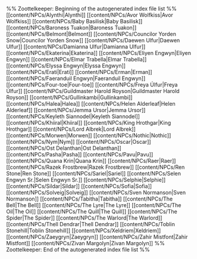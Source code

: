 %% Zoottelkeeper: Beginning of the autogenerated index file list  %%
 [[content/NPCs/Alynthi|Alynthi]]
 [[content/NPCs/Avor Wolfkiss|Avor Wolfkiss]]
 [[content/NPCs/Baby Basilisk|Baby Basilisk]]
 [[content/NPCs/Baroness Tuakon|Baroness Tuakon]]
 [[content/NPCs/Belmont|Belmont]]
 [[content/NPCs/Councilor Yorden Snow|Councilor Yorden Snow]]
 [[content/NPCs/Daewen Ulfur|Daewen Ulfur]]
 [[content/NPCs/Damianna Ulfur|Damianna Ulfur]]
 [[content/NPCs/Ekaterina|Ekaterina]]
 [[content/NPCs/Eliyen Engwyn|Eliyen Engwyn]]
 [[content/NPCs/Elmar Trabella|Elmar Trabella]]
 [[content/NPCs/Elyssa Engwyn|Elyssa Engwyn]]
 [[content/NPCs/Erati|Erati]]
 [[content/NPCs/Erman|Erman]]
 [[content/NPCs/Faeranduil Engwyn|Faeranduil Engwyn]]
 [[content/NPCs/Four-toe|Four-toe]]
 [[content/NPCs/Freya Úlfur|Freya Úlfur]]
 [[content/NPCs/Guildmaster Harold Royson|Guildmaster Harold Royson]]
 [[content/NPCs/Gullinkambi|Gullinkambi]]
 [[content/NPCs/Halea|Halea]]
 [[content/NPCs/Helen Alderleaf|Helen Alderleaf]]
 [[content/NPCs/Jemma Ursor|Jemma Ursor]]
 [[content/NPCs/Keyleth Siannodel|Keyleth Siannodel]]
 [[content/NPCs/Khiiral|Khiiral]]
 [[content/NPCs/King Hrothgar|King Hrothgar]]
 [[content/NPCs/Lord Albrek|Lord Albrek]]
 [[content/NPCs/Morwen|Morwen]]
 [[content/NPCs/Nothic|Nothic]]
 [[content/NPCs/Nym|Nym]]
 [[content/NPCs/Oscar|Oscar]]
 [[content/NPCs/Ost Delanthan|Ost Delanthan]]
 [[content/NPCs/Pasha|Pasha]]
 [[content/NPCs/Pavu|Pavu]]
 [[content/NPCs/Quana Krin|Quana Krin]]
 [[content/NPCs/Raer|Raer]]
 [[content/NPCs/Razek Frostbrew|Razek Frostbrew]]
 [[content/NPCs/Ren Stone|Ren Stone]]
 [[content/NPCs/Sariel|Sariel]]
 [[content/NPCs/Selen Engwyn Sr.|Selen Engwyn Sr.]]
 [[content/NPCs/Selphie|Selphie]]
 [[content/NPCs/Sildar|Sildar]]
 [[content/NPCs/Sofia|Sofia]]
 [[content/NPCs/Solveig|Solveig]]
 [[content/NPCs/Sven Normanson|Sven Normanson]]
 [[content/NPCs/Tabitha|Tabitha]]
 [[content/NPCs/The Bell|The Bell]]
 [[content/NPCs/The Lyre|The Lyre]]
 [[content/NPCs/The Oil|The Oil]]
 [[content/NPCs/The Quill|The Quill]]
 [[content/NPCs/The Spider|The Spider]]
 [[content/NPCs/The Warlord|The Warlord]]
 [[content/NPCs/Thell Dendrar|Thell Dendrar]]
 [[content/NPCs/Toblin Stonehill|Toblin Stonehill]]
 [[content/NPCs/Xeldriem|Xeldriem]]
 [[content/NPCs/Zaeygryn|Zaeygryn]]
 [[content/NPCs/Zahir Mistfont|Zahir Mistfont]]
 [[content/NPCs/Zivan Margolyn|Zivan Margolyn]]
%% Zoottelkeeper: End of the autogenerated index file list  %%

